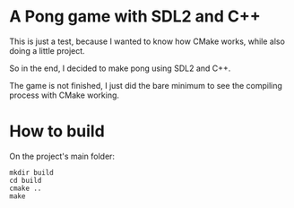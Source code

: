 # A Pong game with SDL2 and C++

This is just a test, because I wanted to know how CMake works, while also doing a little project.

So in the end, I decided to make pong using SDL2 and C++.

The game is not finished, I just did the bare minimum to see the compiling process with CMake working.

# How to build

On the project's main folder:
```
mkdir build
cd build
cmake ..
make
```

